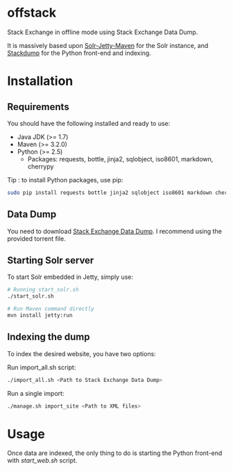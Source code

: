 # offstack
Stack Exchange in offline mode using Stack Exchange Data Dump.

It is massively based upon [Solr-Jetty-Maven](http://projects.freelibrary.info/solr-jetty-maven/) for the Solr instance, and [Stackdump](https://bitbucket.org/samuel.lai/stackdump) for the Python front-end and indexing.

# Installation
## Requirements
You should have the following installed and ready to use:
* Java JDK (>= 1.7)
* Maven (>= 3.2.0)
* Python (>= 2.5)
  * Packages: requests, bottle, jinja2, sqlobject, iso8601, markdown, cherrypy

Tip : to install Python packages, use pip:
```bash
sudo pip install requests bottle jinja2 sqlobject iso8601 markdown cherrypy
```

## Data Dump
You need to download [Stack Exchange Data Dump](https://archive.org/details/stackexchange). I recommend using the provided torrent file.

## Starting Solr server
To start Solr embedded in Jetty, simply use:
```bash
# Running start_solr.sh
./start_solr.sh

# Run Maven command directly
mvn install jetty:run
```

## Indexing the dump
To index the desired website, you have two options:

Run import_all.sh script:
```bash
./import_all.sh <Path to Stack Exchange Data Dump>
```

Run a single import:
```bash
./manage.sh import_site <Path to XML files>
```

# Usage
Once data are indexed, the only thing to do is starting the Python front-end with *start_web.sh* script.
